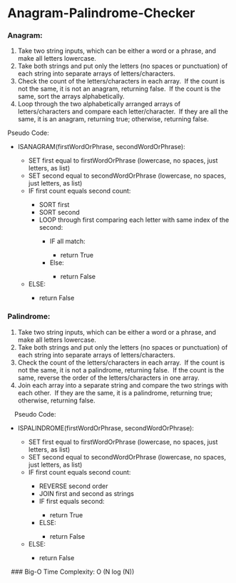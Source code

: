 # Anagram-Palindrome-Checker

### Anagram:
<ol>
  <li>Take two string inputs, which can be either a word or a phrase, and make all letters lowercase.</li>
  <li>Take both strings and put only the letters (no spaces or punctuation) of each string into separate arrays of letters/characters.</li>
  <li>Check the count of the letters/characters in each array.  If the count is not the same, it is not an anagram, returning false.  If the count is the same, sort the arrays alphabetically.</li>
  <li>Loop through the two alphabetically arranged arrays of letters/characters and compare each letter/character.  If they are all the same, it is an anagram, returning true; otherwise, returning false.</li>
</ol>
    
Pseudo Code:
<ul>
  <li>ISANAGRAM(firstWordOrPhrase, secondWordOrPhrase):</li>
  <ul>
    <li>SET first equal to firstWordOrPhrase (lowercase, no spaces, just letters, as list)</li>
    <li>SET second equal to secondWordOrPhrase (lowercase, no spaces, just letters, as list)</li>
    <li>IF first count equals second count:</li>
    <ul>
      <li>SORT first</li>
      <li>SORT second</li>
      <li>LOOP through first comparing each letter with same index of the second:</li>
      <ul>
        <li>IF all match:</li>
        <ul><li>return True</li></ul>
        <li>Else:</li>
        <ul><li>return False</li></ul>
      </ul>
    </ul>
    <li>ELSE:</li>
    <ul><li>return False</li></ul>
  </ul>
</ul>                   

### Palindrome:
<ol>
  <li>Take two string inputs, which can be either a word or a phrase, and make all letters lowercase.</li>
  <li>Take both strings and put only the letters (no spaces or punctuation) of each string into separate arrays of letters/characters.</li>
  <li>Check the count of the letters/characters in each array.  If the count is not the same, it is not a palindrome, returning false.  If the count is the same, reverse the order of the letters/characters in one array.</li>
  <li>Join each array into a separate string and compare the two strings with each other.  If they are the same, it is a palindrome, returning true; otherwise, returning false.</li>
</ol> 
 
Pseudo Code:
<ul>
  <li>ISPALINDROME(firstWordOrPhrase, secondWordOrPhrase):</li>
  <ul>
    <li>SET first equal to firstWordOrPhrase (lowercase, no spaces, just letters, as list)</li>
    <li>SET second equal to secondWordOrPhrase (lowercase, no spaces, just letters, as list)</li>
    <li>IF first count equals second count:</li>
    <ul>
      <li>REVERSE second order</li>
      <li>JOIN first and second as strings</li>
      <li>IF first equals second:</li>
      <ul><li>return True</li></ul>
      <li>ELSE:</li>
      <ul><li>return False</li></ul>
    </ul>
    <li>ELSE:</li>
    <ul><li>return False</li></ul>
  </ul>
</ul>
 
### Big-O Time Complexity:  
O (N log (N))
